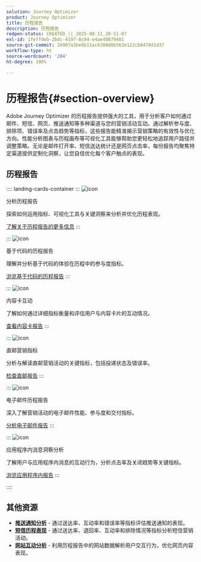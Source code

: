 ```yaml
---
solution: Journey Optimizer
product: Journey Optimizer
title: 历程报告
description: 历程报告
redpen-status: CREATED_||_2025-08-11_20-51-07
exl-id: 1feffdeb-2bdc-4197-8c04-e4ae48879401
source-git-commit: 2b907a3be8b11ac6308d0b563e122c88478d1d37
workflow-type: ht
source-wordcount: '284'
ht-degree: 100%

---
```


# 历程报告{#section-overview}

Adobe Journey Optimizer 的历程报告提供强大的工具，用于分析客户如何通过邮件、短信、网页、推送通知等多种渠道与您的营销活动互动。通过解析参与度、排除项、错误率及点击趋势等指标，这些报告能精准揭示营销策略的有效性与优化方向。性能分析图表与历程画布等可视化工具能够帮助您更轻松地追踪用户路径并调整策略。无论是邮件打开率、短信送达统计还是网页点击率，每份报告均聚焦特定渠道提供定制化洞察，让您自信优化每个客户触点的表现。

## 历程报告

:::: landing-cards-container
:::
![icon](https://cdn.experienceleague.adobe.com/icons/chart-line.svg)

分析历程报告

探索如何运用指标、可视化工具与关键洞察来分析并优化历程表现。

[了解关于历程报告的更多信息](../using/reports/journey-global-report-cja.md)
:::

:::
![icon](https://cdn.experienceleague.adobe.com/icons/code-branch.svg?lang=zh-Hans)

基于代码的历程报告

理解并分析基于代码的体验在历程中的参与度指标。

[浏览基于代码的历程报告](../using/reports/journey-global-report-cja-code.md)
:::

:::
![icon](https://cdn.experienceleague.adobe.com/icons/puzzle-piece.svg)

内容卡互动

了解如何通过详细指标衡量和评估用户与内容卡片的互动情况。

[查看内容卡报告](../using/reports/journey-global-report-cja-content.md)
:::

:::
![icon](https://cdn.experienceleague.adobe.com/icons/envelope.svg)

直邮营销指标

分析与解读直邮营销活动的关键指标，包括投递状态及错误率。

[检查直邮报告](../using/reports/journey-global-report-cja-direct.md)
:::

:::
![icon](https://cdn.experienceleague.adobe.com/icons/envelope-open.svg?lang=zh-Hans)

电子邮件历程报告

深入了解营销活动的电子邮件性能、参与度和交付指标。

[分析电子邮件报告](../using/reports/journey-global-report-cja-email.md)
:::

:::
![icon](https://cdn.experienceleague.adobe.com/icons/mobile.svg)

应用程序内消息洞察分析

了解用户与应用程序内消息的互动行为，分析点击率及关闭趋势等关键指标。

[浏览应用程序内报告](../using/reports/journey-global-report-cja-inapp.md)
:::

::::


## 其他资源

- **[推送通知分析](../using/reports/journey-global-report-cja-push.md)** - 通过送达率、互动率和错误率等指标评估推送通知的表现。
- **[短信历程表现](../using/reports/journey-global-report-cja-sms.md)** - 通过送达率、退回率、互动率和排除情况等指标分析短信营销活动。
- **[网站互动分析](../using/reports/journey-global-report-cja-web.md)** - 利用历程报告中的网站数据解析用户交互行为，优化网页内容表现。
